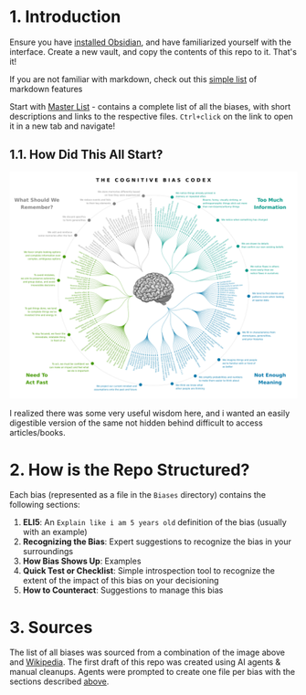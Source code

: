 # 1. Introduction

Ensure you have [installed Obsidian](https://help.obsidian.md/install), and have familiarized yourself with the interface. Create a new vault, and copy the contents of this repo to it. That's it!

If you are not familiar with markdown, check out this [simple list](Introduction%20to%20Markdown.md) of markdown features

Start with [Master List](Master%20List.base) - contains a complete list of all the biases, with short descriptions and links to the respective files. `Ctrl+click` on the link to open it in a new tab and navigate!

## 1.1. How Did This All Start?

![Cognitive_bias_codex_en.svg](assets/Cognitive_bias_codex_en.svg.png)

I realized there was some very useful wisdom here, and i wanted an easily digestible version of the same not hidden behind difficult to access articles/books.

# 2. How is the Repo Structured?

Each bias (represented as a file in the `Biases` directory) contains the following sections:

1. **ELI5**: An `Explain like i am 5 years old` definition of the bias (usually with an example)
2. **Recognizing the Bias**: Expert suggestions to recognize the bias in your surroundings
3. **How Bias Shows Up**: Examples
4. **Quick Test or Checklist**: Simple introspection tool to recognize the extent of the impact of this bias on your decisioning
5. **How to Counteract**: Suggestions to manage this bias

# 3. Sources

The list of all biases was sourced from a combination of the image above and [Wikipedia](https://en.wikipedia.org/wiki/List_of_cognitive_biases). The first draft of this repo was created using AI agents & manual cleanups. Agents were prompted to create one file per bias with the sections described [above](#2.%20How%20is%20the%20Repo%20Structured?).